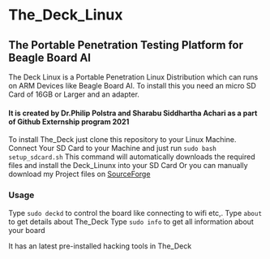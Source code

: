 # **The_Deck_Linux**

## The Portable Penetration Testing Platform for Beagle Board AI

The Deck Linux is a Portable Penetration Linux Distribution which can runs
on ARM Devices like Beagle Board AI. To install this you need an micro SD Card
of 16GB or Larger and an adapter.

#### It is created by Dr.Philip Polstra and Sharabu Siddhartha Achari as a part of Github Externship program 2021

To install The_Deck just clone this repository to your Linux Machine. Connect Your SD Card to your Machine 
and just run 
`sudo bash setup_sdcard.sh`
This command will automatically downloads the required files and install the Deck_Linunx into your SD Card
Or you can manually download my Project files on [SourceForge](https://sourceforge.net/projects/the-deck-linux/)

### Usage

Type `sudo deckd` to control the board like connecting to wifi etc,.
Type `about` to get details about The_Deck
Type `sudo info` to get all information about your board

It has an latest pre-installed hacking tools in The_Deck

